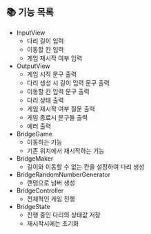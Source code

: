 ## 📚 기능 목록
- InputView
  - 다리 길이 입력
  - 이동할 칸 입력
  - 게임 재시작 여부 입력
- OutputView
  - 게임 시작 문구 출력
  - 다리 생성 시 길이 입력 문구 출력
  - 이동할 칸 입력 문구 출력
  - 다리 상태 출력
  - 게임 재시작 여부 질문 출력
  - 게임 종료시 문구들 출력
  - 에러 출력
- BridgeGame
  - 이동하는 기능
  - 기존 위치에서 재시작하는 기능
- BridgeMaker
  - 길이와 이동할 수 없는 칸을 설정하여 다리 생성
- BridgeRandomNumberGenerator
  - 랜덤으로 넘버 생성
- BridgeController
  - 전체적인 게임 진행
- BridgeState
  - 진행 중인 다리의 상태값 저장
  - 재시작시에는 초기화